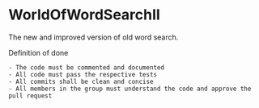 # WorldOfWordSearchII
The new and improved version of old word search.

Definition of done
```
- The code must be commented and documented
- All code must pass the respective tests
- All commits shall be clean and concise
- All members in the group must understand the code and approve the pull request
```
